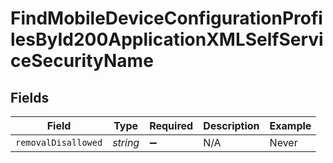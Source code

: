 # FindMobileDeviceConfigurationProfilesById200ApplicationXMLSelfServiceSecurityName


## Fields

| Field               | Type                | Required            | Description         | Example             |
| ------------------- | ------------------- | ------------------- | ------------------- | ------------------- |
| `removalDisallowed` | *string*            | :heavy_minus_sign:  | N/A                 | Never               |